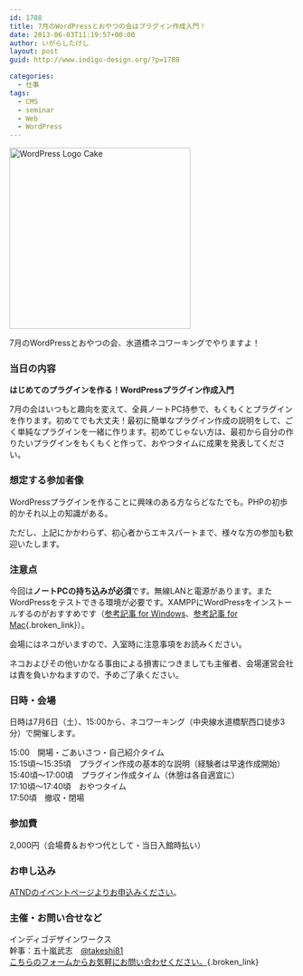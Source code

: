 ```yaml
---
id: 1788
title: 7月のWordPressとおやつの会はプラグイン作成入門！
date: 2013-06-03T11:19:57+00:00
author: いがらしたけし
layout: post
guid: http://www.indigo-design.org/?p=1788

categories:
  - 仕事
tags:
  - CMS
  - seminar
  - Web
  - WordPress
---
```

[<img src="http://farm6.staticflickr.com/5341/8863104469_f6b283efe7_n.jpg" alt="WordPress Logo Cake" width="320" height="320" />](http://www.flickr.com/photos/ahockley/8863104469/ "WordPress Logo Cake by ahockley, on Flickr")

7月のWordPressとおやつの会、水道橋ネコワーキングでやりますよ！

### 当日の内容

**はじめてのプラグインを作る！WordPressプラグイン作成入門**

7月の会はいつもと趣向を変えて、全員ノートPC持参で、もくもくとプラグインを作ります。初めてでも大丈夫！最初に簡単なプラグイン作成の説明をして、ごく単純なプラグインを一緒に作ります。初めてじゃない方は、最初から自分の作りたいプラグインをもくもくと作って、おやつタイムに成果を発表してください。

### 想定する参加者像

WordPressプラグインを作ることに興味のある方ならどなたでも。PHPの初歩的かそれ以上の知識がある。

ただし、上記にかかわらず、初心者からエキスパートまで、様々な方の参加も歓迎いたします。

### 注意点

今回は**ノートPCの持ち込みが必須**です。無線LANと電源があります。またWordPressをテストできる環境が必要です。XAMPPにWordPressをインストールするのがおすすめです（[参考記事 for Windows](http://creator-life.net/xampp-wordpress/)、[参考記事 for Mac](http://www.coldsleep.jp/2011/06/25/xampp/){.broken_link}）。

会場にはネコがいますので、入室時に注意事項をお読みください。

ネコおよびその他いかなる事由による損害につきましても主催者、会場運営会社は責を負いかねますので、予めご了承ください。

### 日時・会場

日時は7月6日（土）、15:00から、ネコワーキング（中央線水道橋駅西口徒歩3分）で開催します。

15:00　開場・ごあいさつ・自己紹介タイム  
15:15頃～15:35頃　プラグイン作成の基本的な説明（経験者は早速作成開始）  
15:40頃〜17:00頃　プラグイン作成タイム（休憩は各自適宜に）  
17:10頃〜17:40頃　おやつタイム  
17:50頃　撤収・閉場

### 参加費

2,000円（会場費＆おやつ代として・当日入館時払い）

### お申し込み

[ATNDのイベントページよりお申込みください](http://atnd.org/events/40243)。

### 主催・お問い合せなど

インディゴデザインワークス  
幹事：五十嵐武志　[@takeshi81](https://twitter.com/takeshi81)  
[こちらのフォームからお気軽にお問い合わせください。](https://www.idw.jp/contact/#main){.broken_link}
